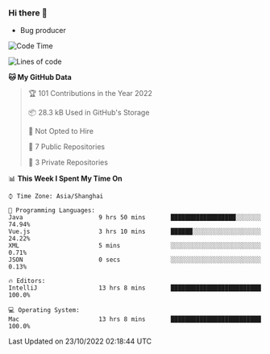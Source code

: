 ### Hi there 👋
* Bug producer
<!--START_SECTION:waka-->
![Code Time](http://img.shields.io/badge/Code%20Time-785%20hrs%2039%20mins-blue)

![Lines of code](https://img.shields.io/badge/From%20Hello%20World%20I%27ve%20Written-36%20Thousand%20lines%20of%20code-blue)

**🐱 My GitHub Data** 

> 🏆 101 Contributions in the Year 2022
 > 
> 📦 28.3 kB Used in GitHub's Storage 
 > 
> 🚫 Not Opted to Hire
 > 
> 📜 7 Public Repositories 
 > 
> 🔑 3 Private Repositories  
 > 
📊 **This Week I Spent My Time On** 

```text
⌚︎ Time Zone: Asia/Shanghai

💬 Programming Languages: 
Java                     9 hrs 50 mins       ██████████████████░░░░░░░   74.94% 
Vue.js                   3 hrs 10 mins       ██████░░░░░░░░░░░░░░░░░░░   24.22% 
XML                      5 mins              ░░░░░░░░░░░░░░░░░░░░░░░░░   0.71% 
JSON                     0 secs              ░░░░░░░░░░░░░░░░░░░░░░░░░   0.13%

🔥 Editors: 
IntelliJ                 13 hrs 8 mins       █████████████████████████   100.0%

💻 Operating System: 
Mac                      13 hrs 8 mins       █████████████████████████   100.0%

```


 Last Updated on 23/10/2022 02:18:44 UTC
<!--END_SECTION:waka-->
